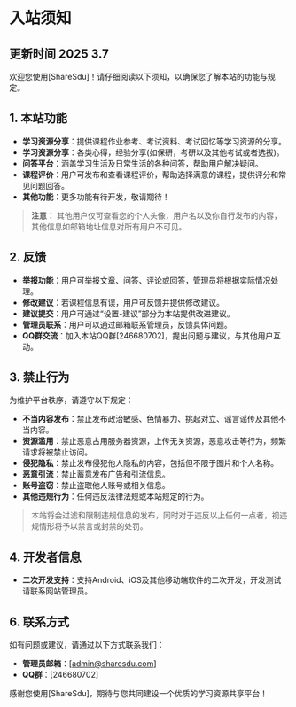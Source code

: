 # 入站须知

## 更新时间 2025 3.7

欢迎您使用[ShareSdu]！请仔细阅读以下须知，以确保您了解本站的功能与规定。

## 1. 本站功能  
- **学习资源分享**：提供课程作业参考、考试资料、考试回忆等学习资源的分享。
- **学习资源分享**：各类心得，经验分享(如保研，考研以及其他考试或者选拔)。
- **问答平台**：涵盖学习生活及日常生活的各种问答，帮助用户解决疑问。
- **课程评价**：用户可发布和查看课程评价，帮助选择满意的课程，提供评分和常见问题回答。
- **其他功能**：更多功能有待开发，敬请期待！
> **注意：**  其他用户仅可查看您的个人头像，用户名以及你自行发布的内容，其他信息如邮箱地址信息对所有用户不可见。


## 2. 反馈  
- **举报功能**：用户可举报文章、问答、评论或回答，管理员将根据实际情况处理。
- **修改建议**：若课程信息有误，用户可反馈并提供修改建议。
- **建议提交**：用户可通过“设置-建议”部分为本站提供改进建议。
- **管理员联系**：用户可以通过邮箱联系管理员，反馈具体问题。
- **QQ群交流**：加入本站QQ群[246680702]，提出问题与建议，与其他用户互动。

## 3. 禁止行为  
为维护平台秩序，请遵守以下规定：
- **不当内容发布**：禁止发布政治敏感、色情暴力、挑起对立、谣言谣传及其他不当内容。
- **资源滥用**：禁止恶意占用服务器资源，上传无关资源，恶意攻击等行为，频繁请求将被禁止访问。
- **侵犯隐私**：禁止发布侵犯他人隐私的内容，包括但不限于图片和个人名称。
- **恶意引流**：禁止蓄意发布广告和引流信息。
- **账号盗窃**：禁止盗取他人账号或相关信息。
- **其他违规行为**：任何违反法律法规或本站规定的行为。

> 本站将会过滤和限制违规信息的发布，同时对于违反以上任何一点者，视违规情形将予以禁言或封禁的处罚。

## 4. 开发者信息  
- **二次开发支持**：支持Android、iOS及其他移动端软件的二次开发，开发测试请联系网站管理员。

## 6. 联系方式  
如有问题或建议，请通过以下方式联系我们：
- **管理员邮箱**：[admin@sharesdu.com]
- **QQ群**：[246680702]

感谢您使用[ShareSdu]，期待与您共同建设一个优质的学习资源共享平台！